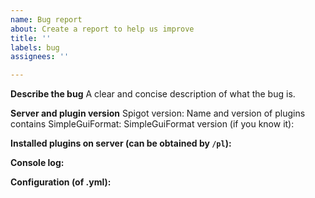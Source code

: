```yaml
---
name: Bug report
about: Create a report to help us improve
title: ''
labels: bug
assignees: ''

---
```


**Describe the bug**
A clear and concise description of what the bug is.


**Server and plugin version**
Spigot version:
Name and version of plugins contains SimpleGuiFormat:
SimpleGuiFormat version (if you know it):

**Installed plugins on server (can be obtained by `/pl`):**

**Console log:**

**Configuration (of <gui>.yml):**
